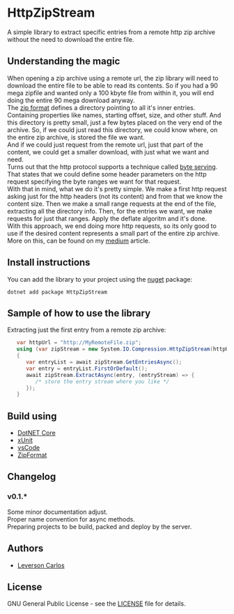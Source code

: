 # HttpZipStream 
A simple library to extract specific entries from a remote http zip archive without the need to download the entire file. 

## Understanding the magic
When opening a zip archive using a remote url, the zip library will need to download the entire file to be able to read its contents. So if you had a 90 mega zipfile and wanted only a 100 kbyte file from within it, you will end doing the entire 90 mega download anyway.  
The [zip format](https://en.wikipedia.org/wiki/Zip_(file_format)) defines a directory pointing to all it's inner entries. Containing properties like names, starting offset, size, and other stuff. And this directory is pretty small, just a few bytes placed on the very end of the archive. So, if we could just read this directory, we could know where, on the entire zip archive, is stored the file we want.  
And if we could just request from the remote url, just that part of the content, we could get a smaller download, with just what we want and need.  
Turns out that the http protocol supports a technique called [byte serving](https://en.wikipedia.org/wiki/Byte_serving). That states that we could define some header parameters on the http request specifying the byte ranges we want for that request.  
With that in mind, what we do it's pretty simple. We make a first http request asking just for the http headers (not its content) and from that we know the content size. Then we make a small range requests at the end of the file, extracting all the directory info. Then, for the entries we want, we make requests for just that ranges. Apply the deflate algoritm and it's done.  
With this approach, we end doing more http requests, so its only good to use if the desired content represents a small part of the entire zip archive.  
More on this, can be found on my [medium](https://medium.com/@lcjohnny/httpzipstream-extracting-single-entry-from-remote-zip-without-downloading-the-entire-file-7a0f3d24a6fc) article.

## Install instructions
You can add the library to your project using the [nuget](https://www.nuget.org/packages/HttpZipStream) package: 
```
dotnet add package HttpZipStream
```

## Sample of how to use the library
Extracting just the first entry from a remote zip archive: 
```csharp 
   var httpUrl = "http://MyRemoteFile.zip"; 
   using (var zipStream = new System.IO.Compression.HttpZipStream(httpUrl)) 
   { 
      var entryList = await zipStream.GetEntriesAsync(); 
      var entry = entryList.FirstOrDefault(); 
      await zipStream.ExtractAsync(entry, (entryStream) => { 
         /* store the entry stream where you like */
      }); 
   }
``` 

## Build using
* [DotNET Core](https://dotnet.github.io)
* [xUnit](https://xunit.github.io)
* [vsCode](https://github.com/Microsoft/vscode) 
* [ZipFormat](https://en.wikipedia.org/wiki/Zip_(file_format))

## Changelog
### v0.1.*
Some minor documentation adjust.  
Proper name convention for async methods.  
Preparing projects to be build, packed and deploy by the server.  

## Authors
* [Leverson Carlos](https://github.com/LeversonCarlos) 

## License
GNU General Public License - see the [LICENSE](LICENSE) file for details.
